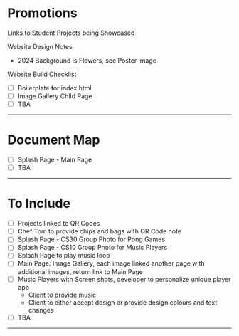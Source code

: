 # Promotions
Links to Student Projects being Showcased

Website Design Notes
- 2024 Background is Flowers, see Poster image

Website Build Checklist
- [ ] Boilerplate for index.html
- [ ] Image Gallery Child Page
- [ ] TBA

---

# Document Map
- [ ] Splash Page - Main Page
- [ ] TBA

---

# To Include
- [ ] Projects linked to QR Codes
- [ ] Chef Tom to provide chips and bags with QR Code note
- [ ] Splash Page - CS30 Group Photo for Pong Games
- [ ] Splash Page - CS10 Group Photo for Music Players
- [ ] Splach Page to play music loop
- [ ] Main Page: Image Gallery, each image linked another page with additional images, return link to Main Page
- [ ] Music Players with Screen shots, developer to personalize unique player app
  - Client to provide music
  - Client to either accept design or provide design colours and text changes
- [ ] TBA

---
